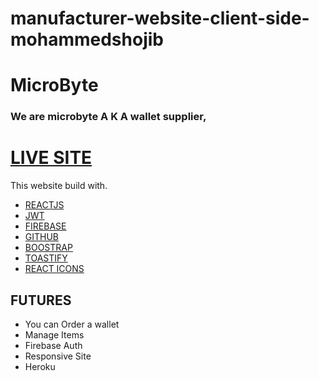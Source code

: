 # manufacturer-website-client-side-mohammedshojib


# MicroByte

### We are microbyte A K A wallet supplier, 

# [LIVE SITE]([https://car-hunter-11431.web.app/](https://microbyte-6d5f8.web.app/))

This website build with.

* [REACTJS](#)
* [JWT](#)
* [FIREBASE](#)
* [GITHUB](#)
* [BOOSTRAP](#)
* [TOASTIFY](#)
* [REACT ICONS](#)

## FUTURES

* You can Order a wallet
* Manage Items 
* Firebase Auth
* Responsive Site
* Heroku
